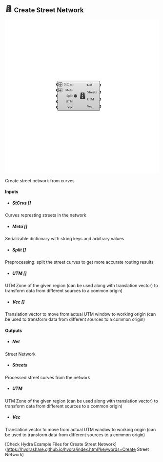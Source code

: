 ## ![](../../images/icons/Create_Street_Network.png) Create Street Network

![](../../images/components/Create_Street_Network.png)

Create street network from curves

#### Inputs
* ##### StCrvs []
Curves represting streets in the network
* ##### Meta []
Serializable dictionary with string keys and arbitrary values
* ##### Split []
Preprocessing: split the street curves to get more  accurate routing results
* ##### UTM []
UTM Zone of the given region (can be used along with translation vector) to transform data from different sources to a common origin)
* ##### Vec []
Translation vector to move from actual UTM window to working origin (can be used to transform data from different sources to a common origin)

#### Outputs
* ##### Net
Street Network
* ##### Streets
Processed street curves from the network
* ##### UTM
UTM Zone of the given region (can be used along with translation vector) to transform data from different sources to a common origin)
* ##### Vec
Translation vector to move from actual UTM window to working origin (can be used to transform data from different sources to a common origin)


[Check Hydra Example Files for Create Street Network](https://hydrashare.github.io/hydra/index.html?keywords=Create Street Network)